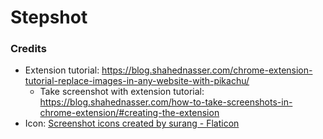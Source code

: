 # Stepshot

### Credits
- Extension tutorial: https://blog.shahednasser.com/chrome-extension-tutorial-replace-images-in-any-website-with-pikachu/
  - Take screenshot with extension tutorial: https://blog.shahednasser.com/how-to-take-screenshots-in-chrome-extension/#creating-the-extension
- Icon: <a href="https://www.flaticon.com/free-icons/screenshot" title="screenshot icons">Screenshot icons created by surang - Flaticon</a>
